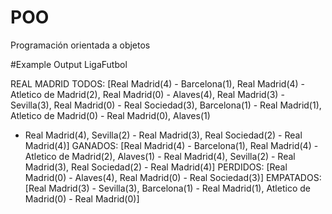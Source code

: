 # POO
Programación orientada a objetos 

#Example Output LigaFutbol

REAL MADRIDTODOS: [Real Madrid(4) - Barcelona(1), Real Madrid(4) - Atletico de Madrid(2), Real Madrid(0) - Alaves(4), Real Madrid(3) -Sevilla(3), Real Madrid(0) - Real Sociedad(3), Barcelona(1) - Real Madrid(1), Atletico de Madrid(0) - Real Madrid(0), Alaves(1)- Real Madrid(4), Sevilla(2) - Real Madrid(3), Real Sociedad(2) - Real Madrid(4)]GANADOS: [Real Madrid(4) - Barcelona(1), Real Madrid(4) - Atletico de Madrid(2), Alaves(1) - Real Madrid(4), Sevilla(2) - RealMadrid(3), Real Sociedad(2) - Real Madrid(4)]PERDIDOS: [Real Madrid(0) - Alaves(4), Real Madrid(0) - Real Sociedad(3)]EMPATADOS: [Real Madrid(3) - Sevilla(3), Barcelona(1) - Real Madrid(1), Atletico de Madrid(0) - Real Madrid(0)]